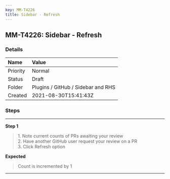```yaml
---
key: MM-T4226
title: Sidebar - Refresh
---
```


## MM-T4226: Sidebar - Refresh

### Details

| Name     | Value                              |
| :------- | :--------------------------------- |
| Priority | Normal                             |
| Status   | Draft                              |
| Folder   | Plugins / GitHub / Sidebar and RHS |
| Created  | 2021-08-30T15:41:43Z               |

### Steps

<hr/>

**Step 1**

> <article>1. Note current counts of PRs awaiting your review<br />2. Have another GitHub user request your review on a PR<br />3. Click Refresh option</article>

**Expected**

> <article>Count is incremented by 1</article>

<hr/>
